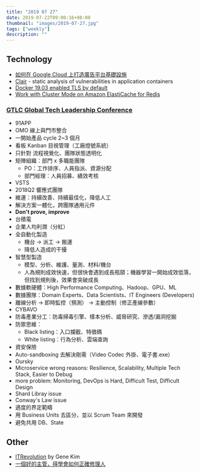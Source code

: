```yaml
---
title: "2019 07 27"
date: 2019-07-22T09:00:16+08:00
thumbnail: "images/2019-07-27.jpg"
tags: ["weekly"]
description: ""
---
```


## Technology

* [如何在 Google Cloud 上打造廣告平台基礎設施](https://blog.gcp.expert/infrastructure-options-for-building-advertising-platforms/)
* [Clair](https://github.com/coreos/clair) - static analysis of vulnerabilities in application containers
* [Docker 19.03 enabled TLS by default](https://gitlab.com/gitlab-org/gitlab-runner/issues/4501#per-job)
* [Work with Cluster Mode on Amazon ElastiCache for Redis](https://aws.amazon.com/tw/blogs/database/work-with-cluster-mode-on-amazon-elasticache-for-redis/)

### [GTLC Global Tech Leadership Conference]()

* 91APP
 * OMO 線上與門市整合
 * 一開始產品 cycle 2~3 個月
 * 看板 Kanban 目視管理（工廠燈號系統）
 * 只針對 流程視覺化、團隊狀態透明化
 * 矩陣組織：部門 x 多職能團隊
     * PO：工作排序、人員指派、資源分配
     * 部門經理：人員招募、績效考核
 * VSTS
 * 2018Q2 響應式團隊
 * 維運：持續改善、持續最佳化，降低人工
 * 解決方案一體化，跨團隊通用元件
 * **Don't prove, improve**
* 台積電
 * 企業人均利潤（分紅）
 * 全自動化製造
     * 機台 -> 派工 -> 搬運
     * 降低人造成的干擾
 * 智慧型製造
     * 模型、分析、維護、量測、材料/機台
     * 人為規則成效快速，但很快會遇到成長瓶頸；機器學習一開始成效低落，但找到規則後，效果會突破成長
 * 數據軟硬體：High Performance Computing、Hadoop、GPU、ML
 * 數據團隊：Domain Experts、Data Scientists、IT Engineers (Developers)
 * 離線分析 -> 即時監控（預測） -> 主動控制（修正產線參數）
* CYBAVO
 * 防毒產業分工：防毒掃毒引擎、樣本分析、威脅研究、滲透/漏洞挖掘
 * 防禦思維：
     * Black listing：入口攔截、特徵碼
     * White listing：行為分析、雲端查詢
 * 資安保險
 * Auto-sandboxing 去解決剛需（Video Codec 外掛、電子書.exe）
* Oursky
 * Microservice wrong reasons: Resilience, Scalability, Multiple Tech Stack, Easier to Debug
 * more problem: Monitoring, DevOps is Hard, Difficult Test, Difficult Design
 * Shard Libray issue
 * Conway's Law issue
 * 適度的界定範疇
 * 用 Business Units 去區分，並以 Scrum Team 來開發
 * 避免共用 DB、State

## Other

* [ITRevolution](https://soundcloud.com/itrevolution)  by Gene Kim
* [一個好的主管，得學會如何正確修理人](https://tuna.press/?p=12194)

